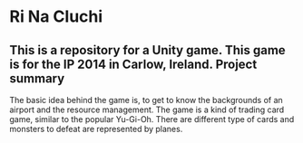 Ri Na Cluchi
===============
This is a repository for a Unity game. This game is for the IP 2014 in Carlow, Ireland.
Project summary
---------------
The basic idea behind the game is, to get to know the backgrounds of an airport and the resource management. The game is a kind of trading card game, similar to the popular Yu-Gi-Oh. There are different type of cards and monsters to defeat are represented by planes.
